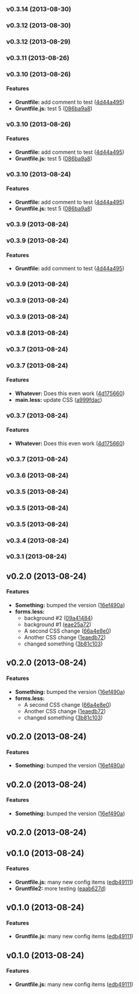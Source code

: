 <a name="v0.3.14"></a>
### v0.3.14 (2013-08-30)

<a name="v0.3.12"></a>
### v0.3.12 (2013-08-30)

<a name="v0.3.12"></a>
### v0.3.12 (2013-08-29)

<a name="v0.3.11"></a>
### v0.3.11 (2013-08-26)

<a name="v0.3.10"></a>
### v0.3.10 (2013-08-26)


#### Features

* **Gruntfile:** add comment to test ([4d44a495](https://github.com/tmccallie/grunt-test/commit/4d44a4958a6711880369a76f8774efc0d9d8f1e5))
* **Gruntfile.js:** test 5 ([086ba9a8](https://github.com/tmccallie/grunt-test/commit/086ba9a89176c95cbd65055356a2679f74d6685d))

<a name="v0.3.10"></a>
### v0.3.10 (2013-08-26)


#### Features

* **Gruntfile:** add comment to test ([4d44a495](https://github.com/tmccallie/grunt-test/commit/4d44a4958a6711880369a76f8774efc0d9d8f1e5))
* **Gruntfile.js:** test 5 ([086ba9a8](https://github.com/tmccallie/grunt-test/commit/086ba9a89176c95cbd65055356a2679f74d6685d))

<a name="v0.3.10"></a>
### v0.3.10 (2013-08-24)


#### Features

* **Gruntfile:** add comment to test ([4d44a495](https://github.com/tmccallie/grunt-test/commit/4d44a4958a6711880369a76f8774efc0d9d8f1e5))
* **Gruntfile.js:** test 5 ([086ba9a8](https://github.com/tmccallie/grunt-test/commit/086ba9a89176c95cbd65055356a2679f74d6685d))

<a name="v0.3.9"></a>
### v0.3.9 (2013-08-24)

<a name="v0.3.9"></a>
### v0.3.9 (2013-08-24)


#### Features

* **Gruntfile:** add comment to test ([4d44a495](https://github.com/tmccallie/grunt-test/commit/4d44a4958a6711880369a76f8774efc0d9d8f1e5))

<a name="v0.3.9"></a>
### v0.3.9 (2013-08-24)

<a name="v0.3.9"></a>
### v0.3.9 (2013-08-24)

<a name="v0.3.9"></a>
### v0.3.9 (2013-08-24)

<a name="v0.3.8"></a>
### v0.3.8 (2013-08-24)

<a name="v0.3.7"></a>
### v0.3.7 (2013-08-24)

<a name="v0.3.7"></a>
### v0.3.7 (2013-08-24)


#### Features

* **Whatever:** Does this even work ([4d175660](https://github.com/tmccallie/grunt-test/commit/4d1756608c67f2e020d6c4ba3b3af6d7179f64f6))
* **main.less:** update CSS ([a999fdac](https://github.com/tmccallie/grunt-test/commit/a999fdac4531192430c8cc3f14e8696656f77fb0))

<a name="v0.3.7"></a>
### v0.3.7 (2013-08-24)


#### Features

* **Whatever:** Does this even work ([4d175660](https://github.com/tmccallie/grunt-test/commit/4d1756608c67f2e020d6c4ba3b3af6d7179f64f6))

<a name="v0.3.7"></a>
### v0.3.7 (2013-08-24)

<a name="v0.3.6"></a>
### v0.3.6 (2013-08-24)

<a name="v0.3.5"></a>
### v0.3.5 (2013-08-24)

<a name="v0.3.5"></a>
### v0.3.5 (2013-08-24)

<a name="v0.3.5"></a>
### v0.3.5 (2013-08-24)

<a name="v0.3.4"></a>
### v0.3.4 (2013-08-24)

<a name="v0.3.1"></a>
### v0.3.1 (2013-08-24)

<a name="v0.2.0"></a>
## v0.2.0 (2013-08-24)


#### Features

* **Something:** bumped the version ([16ef490a](https://github.com/tmccallie/grunt-test/commit/16ef490a3a16da16c02ecd568029f92315fe04d4))
* **forms.less:**
  * background #2 ([09a41484](https://github.com/tmccallie/grunt-test/commit/09a41484ebadea56872dd5d46f489deca3a68b97))
  * background #1 ([eae25a72](https://github.com/tmccallie/grunt-test/commit/eae25a72faa718aa1a92f7352c47272018094786))
  * A second CSS change ([66a4e8e0](https://github.com/tmccallie/grunt-test/commit/66a4e8e0deb939fff7c548f42eed9cd07e58a37b))
  * Another CSS change ([1eaedb72](https://github.com/tmccallie/grunt-test/commit/1eaedb72f3a567ecf12e2fc027987e60506b67cf))
  * changed something ([3b81c103](https://github.com/tmccallie/grunt-test/commit/3b81c103cce548481205544c0607c6fd97f04272))

<a name="v0.2.0"></a>
## v0.2.0 (2013-08-24)


#### Features

* **Something:** bumped the version ([16ef490a](https://github.com/tmccallie/grunt-test/commit/16ef490a3a16da16c02ecd568029f92315fe04d4))
* **forms.less:**
  * A second CSS change ([66a4e8e0](https://github.com/tmccallie/grunt-test/commit/66a4e8e0deb939fff7c548f42eed9cd07e58a37b))
  * Another CSS change ([1eaedb72](https://github.com/tmccallie/grunt-test/commit/1eaedb72f3a567ecf12e2fc027987e60506b67cf))
  * changed something ([3b81c103](https://github.com/tmccallie/grunt-test/commit/3b81c103cce548481205544c0607c6fd97f04272))

<a name="v0.2.0"></a>
## v0.2.0 (2013-08-24)


#### Features

* **Something:** bumped the version ([16ef490a](https://github.com/tmccallie/grunt-test/commit/16ef490a3a16da16c02ecd568029f92315fe04d4))

<a name="v0.2.0"></a>
## v0.2.0 (2013-08-24)


#### Features

* **Something:** bumped the version ([16ef490a](https://github.com/tmccallie/grunt-test/commit/16ef490a3a16da16c02ecd568029f92315fe04d4))

<a name="v0.2.0"></a>
## v0.2.0 (2013-08-24)

<a name="v0.1.0"></a>
## v0.1.0 (2013-08-24)


#### Features

* **Gruntfile.js:** many new config items ([edb49111](https://github.com/tmccallie/grunt-test/commit/edb49111f19d12d042ee53bdc83ea757513fe60a))
* **Gruntfile2:** more testing ([eaab627d](https://github.com/tmccallie/grunt-test/commit/eaab627db6a781aa8af461e6b97f3751a6db20e5))

<a name="v0.1.0"></a>
## v0.1.0 (2013-08-24)


#### Features

* **Gruntfile.js:** many new config items ([edb49111](https://github.com/tmccallie/grunt-test/commit/edb49111f19d12d042ee53bdc83ea757513fe60a))

<a name="v0.1.0"></a>
## v0.1.0 (2013-08-24)


#### Features

* **Gruntfile.js:** many new config items ([edb49111](https://github.com/tmccallie/grunt-test/commit/edb49111f19d12d042ee53bdc83ea757513fe60a))

